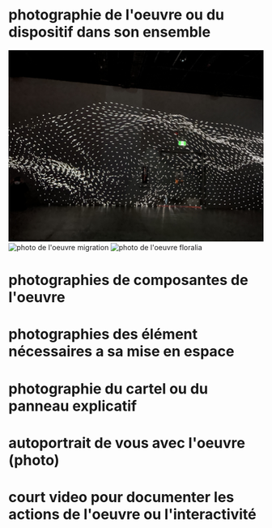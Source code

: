 # photographie de l'oeuvre ou du dispositif dans son ensemble
![photo de l'oeuvre core](image_portail_core_.JPG)
![photo de l'oeuvre migration](image_portail_migration_.jpeg)
![photo de l'oeuvre floralia](image_portail_floralia_.JPG)
# photographies de composantes de l'oeuvre

# photographies des élément nécessaires a sa mise en espace

# photographie du cartel ou du panneau explicatif

# autoportrait de vous avec l'oeuvre (photo)

# court video pour documenter les actions de l'oeuvre ou l'interactivité
